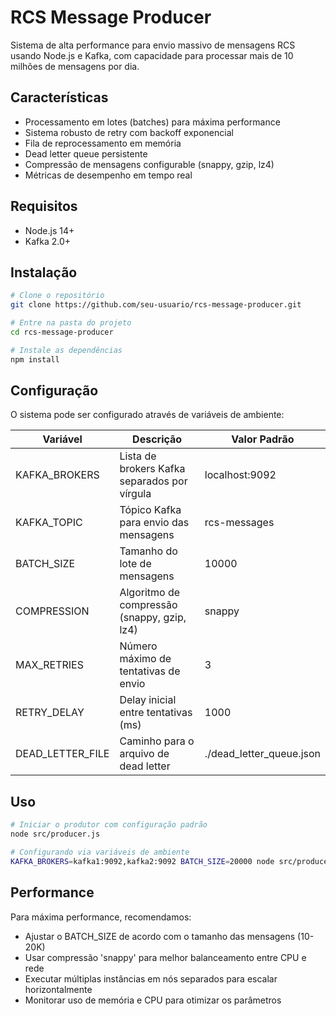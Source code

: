 # RCS Message Producer

Sistema de alta performance para envio massivo de mensagens RCS usando Node.js e Kafka, com capacidade para processar mais de 10 milhões de mensagens por dia.

## Características

- Processamento em lotes (batches) para máxima performance
- Sistema robusto de retry com backoff exponencial
- Fila de reprocessamento em memória
- Dead letter queue persistente
- Compressão de mensagens configurable (snappy, gzip, lz4)
- Métricas de desempenho em tempo real

## Requisitos

- Node.js 14+
- Kafka 2.0+

## Instalação

```bash
# Clone o repositório
git clone https://github.com/seu-usuario/rcs-message-producer.git

# Entre na pasta do projeto
cd rcs-message-producer

# Instale as dependências
npm install
```

## Configuração

O sistema pode ser configurado através de variáveis de ambiente:

| Variável | Descrição | Valor Padrão |
|----------|-----------|--------------|
| KAFKA_BROKERS | Lista de brokers Kafka separados por vírgula | localhost:9092 |
| KAFKA_TOPIC | Tópico Kafka para envio das mensagens | rcs-messages |
| BATCH_SIZE | Tamanho do lote de mensagens | 10000 |
| COMPRESSION | Algoritmo de compressão (snappy, gzip, lz4) | snappy |
| MAX_RETRIES | Número máximo de tentativas de envio | 3 |
| RETRY_DELAY | Delay inicial entre tentativas (ms) | 1000 |
| DEAD_LETTER_FILE | Caminho para o arquivo de dead letter | ./dead_letter_queue.json |

## Uso

```bash
# Iniciar o produtor com configuração padrão
node src/producer.js

# Configurando via variáveis de ambiente
KAFKA_BROKERS=kafka1:9092,kafka2:9092 BATCH_SIZE=20000 node src/producer.js
```

## Performance

Para máxima performance, recomendamos:

- Ajustar o BATCH_SIZE de acordo com o tamanho das mensagens (10-20K)
- Usar compressão 'snappy' para melhor balanceamento entre CPU e rede
- Executar múltiplas instâncias em nós separados para escalar horizontalmente
- Monitorar uso de memória e CPU para otimizar os parâmetros


